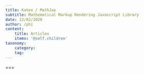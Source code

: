 ```yaml
---
title: Katex / MathJax
subtitle: Mathematical Markup Rendering Javascript Library
date: 12/02/2020
author: /phi
content:
    title: Articles
    items: '@self.children'
taxonomy:
    category: 
    tag: 
---
```




===


